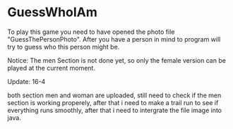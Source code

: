 # GuessWhoIAm

To play this game you need to have opened the photo file "GuessThePersonPhoto".
After you have a person in mind to program will try to guess who this person might be.

Notice: The men Section is not done yet, so only the female version can be played at the current moment.

Update: 16-4

both section men and woman are uploaded, still need to check if the men section is working properely, after that i need to make a trail run to see if everything runs smoothly, after that i need to intergrate the file image into java.